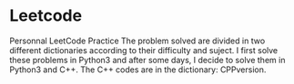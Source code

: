# Leetcode
Personnal LeetCode Practice
The problem solved are divided in two different dictionaries according to their difficulty and suject.
I first solve these problems in Python3 and after some days, I decide to solve them in Python3 and C++.
The C++ codes are in the dictionary: CPPversion.

